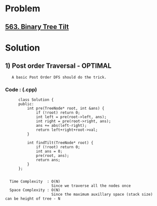# Problem

## [563. Binary Tree Tilt](https://leetcode.com/problems/binary-tree-tilt/)


# Solution 

## 1) Post order Traversal - OPTIMAL

       A basic Post Order DFS should do the trick.
      
      
   ### Code : (.cpp)
    
          class Solution {
          public:
              int pre(TreeNode* root, int &ans) {
                  if (!root) return 0;
                  int left = pre(root->left, ans);
                  int right = pre(root->right, ans);
                  ans += abs(left-right);
                  return left+right+root->val;
              }

              int findTilt(TreeNode* root) {
                  if (!root) return 0;
                  int ans = 0;
                  pre(root, ans);
                  return ans;
              }
          };

 
      Time Complexity  : O(N) 
                         Since we traverse all the nodes once
      Space Complexity : O(N)
                         Since the maximum auxillary space (stack size) can be height of tree - N

